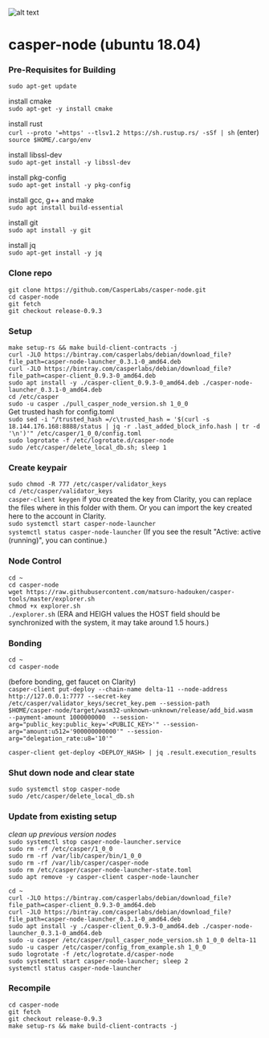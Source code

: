 ![alt text](https://github.com/CasperLabs/casper-node/raw/master/images/CasperLabs_Logo_Horizontal_RGB.png)

# casper-node (ubuntu 18.04)
### Pre-Requisites for Building  
`sudo apt-get update`  

install cmake  
`sudo apt-get -y install cmake`  

install rust  
`curl --proto '=https' --tlsv1.2 https://sh.rustup.rs/ -sSf | sh` (enter)  
`source $HOME/.cargo/env`  
   
install libssl-dev  
`sudo apt-get install -y libssl-dev`  
   
install pkg-config  
`sudo apt-get install -y pkg-config`  
   
install gcc, g++ and make  
`sudo apt install build-essential`  

install git  
`sudo apt install -y git`  

install jq  
`sudo apt-get install -y jq`  
   
### Clone repo  
`git clone https://github.com/CasperLabs/casper-node.git`  
`cd casper-node`  
`git fetch`  
`git checkout release-0.9.3`  
   
### Setup
`make setup-rs && make build-client-contracts -j`  
`curl -JLO https://bintray.com/casperlabs/debian/download_file?file_path=casper-node-launcher_0.3.1-0_amd64.deb`  
`curl -JLO https://bintray.com/casperlabs/debian/download_file?file_path=casper-client_0.9.3-0_amd64.deb`  
`sudo apt install -y ./casper-client_0.9.3-0_amd64.deb ./casper-node-launcher_0.3.1-0_amd64.deb`  
`cd /etc/casper`  
`sudo -u casper ./pull_casper_node_version.sh 1_0_0`  
Get trusted hash for config.toml  
`sudo sed -i "/trusted_hash =/c\trusted_hash = '$(curl -s 18.144.176.168:8888/status | jq -r .last_added_block_info.hash | tr -d '\n')'" /etc/casper/1_0_0/config.toml`  
`sudo logrotate -f /etc/logrotate.d/casper-node`  
`sudo /etc/casper/delete_local_db.sh; sleep 1`  

### Create keypair  
`sudo chmod -R 777 /etc/casper/validator_keys`  
`cd /etc/casper/validator_keys`  
`casper-client keygen`  if you created the key from Clarity, you can replace the files where in this folder with them. Or you can import the key created here to the account in Clarity.  
`sudo systemctl start casper-node-launcher`  
`systemctl status casper-node-launcher` (If you see the result "Active: active (running)", you can continue.)  

### Node Control
`cd ~`  
`cd casper-node`  
`wget https://raw.githubusercontent.com/matsuro-hadouken/casper-tools/master/explorer.sh`  
`chmod +x explorer.sh`  
`./explorer.sh` (ERA and HEIGH values the HOST field should be synchronized with the system, it may take around 1.5 hours.)  

### Bonding  
`cd ~`  
`cd casper-node`  

(before bonding, get faucet on Clarity)  
`casper-client put-deploy --chain-name delta-11 --node-address http://127.0.0.1:7777 --secret-key /etc/casper/validator_keys/secret_key.pem --session-path  $HOME/casper-node/target/wasm32-unknown-unknown/release/add_bid.wasm  --payment-amount 1000000000  --session-arg="public_key:public_key='<PUBLIC_KEY>'" --session-arg="amount:u512='900000000000'" --session-arg="delegation_rate:u8='10'"`  

`casper-client get-deploy <DEPLOY_HASH> | jq .result.execution_results`  

### Shut down node and clear state  
`sudo systemctl stop casper-node`  
`sudo /etc/casper/delete_local_db.sh`  

### Update from existing setup  
*clean up previous version nodes*  
`sudo systemctl stop casper-node-launcher.service`  
`sudo rm -rf /etc/casper/1_0_0`  
`sudo rm -rf /var/lib/casper/bin/1_0_0`  
`sudo rm -rf /var/lib/casper/casper-node`  
`sudo rm /etc/casper/casper-node-launcher-state.toml`  
`sudo apt remove -y casper-client casper-node-launcher`  

`cd ~`  
`curl -JLO https://bintray.com/casperlabs/debian/download_file?file_path=casper-client_0.9.3-0_amd64.deb`  
`curl -JLO https://bintray.com/casperlabs/debian/download_file?file_path=casper-node-launcher_0.3.1-0_amd64.deb`  
`sudo apt install -y ./casper-client_0.9.3-0_amd64.deb ./casper-node-launcher_0.3.1-0_amd64.deb`  
`sudo -u casper /etc/casper/pull_casper_node_version.sh 1_0_0 delta-11`  
`sudo -u casper /etc/casper/config_from_example.sh 1_0_0`  
`sudo logrotate -f /etc/logrotate.d/casper-node`  
`sudo systemctl start casper-node-launcher; sleep 2`  
`systemctl status casper-node-launcher`  

### Recompile  
`cd casper-node`  
`git fetch`  
`git checkout release-0.9.3`  
`make setup-rs && make build-client-contracts -j`

